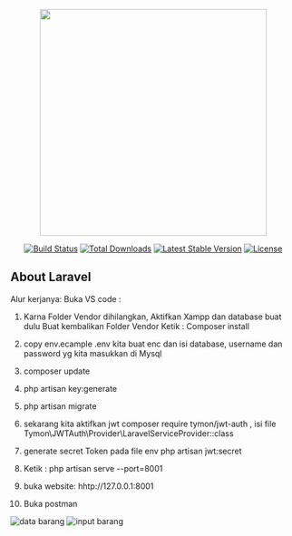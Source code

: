 <p align="center"><a href="https://laravel.com" target="_blank"><img src="https://raw.githubusercontent.com/laravel/art/master/logo-lockup/5%20SVG/2%20CMYK/1%20Full%20Color/laravel-logolockup-cmyk-red.svg" width="400"></a></p>

<p align="center">
<a href="https://travis-ci.org/laravel/framework"><img src="https://travis-ci.org/laravel/framework.svg" alt="Build Status"></a>
<a href="https://packagist.org/packages/laravel/framework"><img src="https://img.shields.io/packagist/dt/laravel/framework" alt="Total Downloads"></a>
<a href="https://packagist.org/packages/laravel/framework"><img src="https://img.shields.io/packagist/v/laravel/framework" alt="Latest Stable Version"></a>
<a href="https://packagist.org/packages/laravel/framework"><img src="https://img.shields.io/packagist/l/laravel/framework" alt="License"></a>
</p>

## About Laravel
Alur kerjanya:
Buka VS code :

1. Karna Folder Vendor dihilangkan, Aktifkan Xampp dan database buat dulu 
Buat kembalikan Folder Vendor
Ketik : Composer install

2. copy env.ecample .env 
kita buat enc dan isi database, username dan password yg kita masukkan di Mysql

3. composer update

4. php artisan key:generate

5. php artisan migrate

6. sekarang kita aktifkan jwt
composer require tymon/jwt-auth   ,  isi file Tymon\JWTAuth\Provider\LaravelServiceProvider::class

7. generate secret Token pada file env
php artisan jwt:secret

8. Ketik : php artisan serve --port=8001

9. buka website: hhtp://127.0.0.1:8001

10. Buka postman


![data barang](https://github.com/AlfiNashri-WebDesign/ProjectTiga/assets/23645665/fa5973fe-5e0a-453e-9bbf-ca87728c0d1f)
![input barang](https://github.com/AlfiNashri-WebDesign/ProjectTiga/assets/23645665/3dc7c56b-5369-4148-8c10-8a5bb12b2f78)
